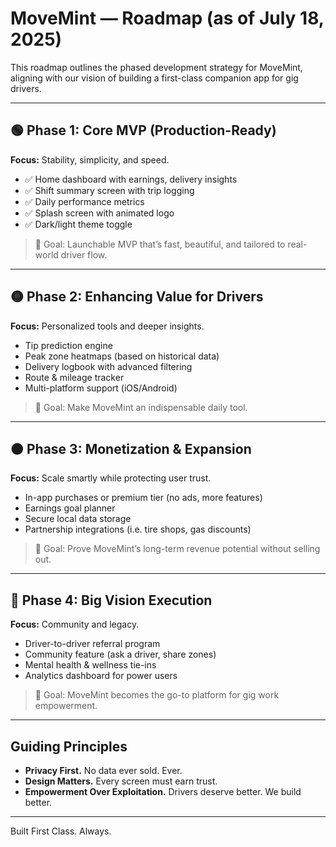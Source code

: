 # MoveMint — Roadmap (as of July 18, 2025)

This roadmap outlines the phased development strategy for MoveMint, aligning with our vision of building a first-class companion app for gig drivers.

---

## 🟢 Phase 1: Core MVP (Production-Ready)

**Focus:** Stability, simplicity, and speed.

- ✅ Home dashboard with earnings, delivery insights
- ✅ Shift summary screen with trip logging
- ✅ Daily performance metrics
- ✅ Splash screen with animated logo
- ✅ Dark/light theme toggle

> 🎯 Goal: Launchable MVP that’s fast, beautiful, and tailored to real-world driver flow.

---

## 🟡 Phase 2: Enhancing Value for Drivers

**Focus:** Personalized tools and deeper insights.

- Tip prediction engine
- Peak zone heatmaps (based on historical data)
- Delivery logbook with advanced filtering
- Route & mileage tracker
- Multi-platform support (iOS/Android)

> 🎯 Goal: Make MoveMint an indispensable daily tool.

---

## 🟠 Phase 3: Monetization & Expansion

**Focus:** Scale smartly while protecting user trust.

- In-app purchases or premium tier (no ads, more features)
- Earnings goal planner
- Secure local data storage
- Partnership integrations (i.e. tire shops, gas discounts)

> 🎯 Goal: Prove MoveMint’s long-term revenue potential without selling out.

---

## 🔵 Phase 4: Big Vision Execution

**Focus:** Community and legacy.

- Driver-to-driver referral program
- Community feature (ask a driver, share zones)
- Mental health & wellness tie-ins
- Analytics dashboard for power users

> 🎯 Goal: MoveMint becomes the go-to platform for gig work empowerment.

---

## Guiding Principles

- **Privacy First.** No data ever sold. Ever.
- **Design Matters.** Every screen must earn trust.
- **Empowerment Over Exploitation.** Drivers deserve better. We build better.

---

Built First Class. Always.
